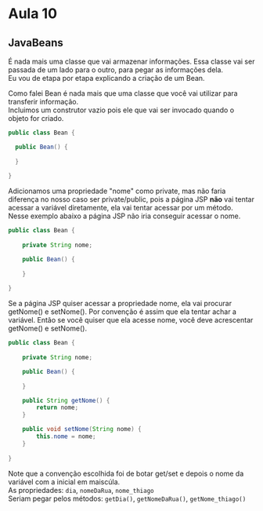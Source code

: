 # Aula 10

## JavaBeans
É nada mais uma classe que vai armazenar informações. Essa classe vai ser passada de um lado para o outro, para pegar as informações dela.  
Eu vou de etapa por etapa explicando a criação de um Bean.

Como falei Bean é nada mais que uma classe que você vai utilizar para transferir informação.  
Incluimos um construtor vazio pois ele que vai ser invocado quando o objeto for criado.  
```Java
public class Bean {

  public Bean() {
  
  }
  
}
```

Adicionamos uma propriedade "nome" como private, mas não faria diferença no nosso caso ser private/public, pois a página JSP **não** vai tentar acessar a variável diretamente, ela vai tentar acessar por um método.  
Nesse exemplo abaixo a página JSP não iria conseguir acessar o nome.  
```Java
public class Bean {
	
	private String nome;

	public Bean() {
		
	}
	
}
```

Se a página JSP quiser acessar a propriedade nome, ela vai procurar getNome() e setNome(). Por convenção é assim que ela tentar achar a variável. Então se você quiser que ela acesse nome, você deve acrescentar getNome() e setNome().  
```Java
public class Bean {
	
	private String nome;

	public Bean() {
		
	}

	public String getNome() {
		return nome;
	}

	public void setNome(String nome) {
		this.nome = nome;
	}
	
}
```
Note que a convenção escolhida foi de botar get/set e depois o nome da variável com a inicial em maiscúla.  
As propriedades: `dia`, `nomeDaRua`, `nome_thiago`  
Seriam pegar pelos métodos: `getDia()`, `getNomeDaRua()`, `getNome_thiago()`  

